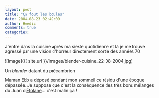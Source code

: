 ```yaml
---
layout: post
title: "Ça fout les boules"
date: 2004-08-23 02:49:09
author: Hoedic
comments: true
categories: 
---
```



J'entre dans la cuisine après ma sieste quotidienne et là je me trouve agressé par une vision d'horreur directement sortie des années 70

![Image]({{ site.url }}/images/blender-cuisine_22-08-2004.jpg)
<div class="photoattrib">Un <i>blender</i> datant du précambrien</div>



Maman Ebb a déposé pendant mon sommeil ce résidu d'une époque dépassée. Je suppose que c'est la conséquence des très bons mélanges du Juan d'[Étolane](http://voldemots.blogspot.com/)... c'est malin ça !